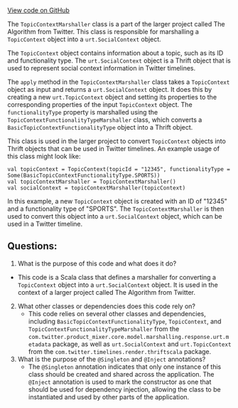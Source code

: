 [View code on GitHub](https://github.com/misbahsy/the-algorithm/product-mixer/core/src/main/scala/com/twitter/product_mixer/core/functional_component/marshaller/response/urt/metadata/TopicContextMarshaller.scala)

The `TopicContextMarshaller` class is a part of the larger project called The Algorithm from Twitter. This class is responsible for marshalling a `TopicContext` object into a `urt.SocialContext` object. 

The `TopicContext` object contains information about a topic, such as its ID and functionality type. The `urt.SocialContext` object is a Thrift object that is used to represent social context information in Twitter timelines. 

The `apply` method in the `TopicContextMarshaller` class takes a `TopicContext` object as input and returns a `urt.SocialContext` object. It does this by creating a new `urt.TopicContext` object and setting its properties to the corresponding properties of the input `TopicContext` object. The `functionalityType` property is marshalled using the `TopicContextFunctionalityTypeMarshaller` class, which converts a `BasicTopicContextFunctionalityType` object into a Thrift object. 

This class is used in the larger project to convert `TopicContext` objects into Thrift objects that can be used in Twitter timelines. An example usage of this class might look like:

```
val topicContext = TopicContext(topicId = "12345", functionalityType = Some(BasicTopicContextFunctionalityType.SPORTS))
val topicContextMarshaller = TopicContextMarshaller()
val socialContext = topicContextMarshaller(topicContext)
```

In this example, a new `TopicContext` object is created with an ID of "12345" and a functionality type of "SPORTS". The `TopicContextMarshaller` is then used to convert this object into a `urt.SocialContext` object, which can be used in a Twitter timeline.
## Questions: 
 1. What is the purpose of this code and what does it do?
   - This code is a Scala class that defines a marshaller for converting a `TopicContext` object into a `urt.SocialContext` object. It is used in the context of a larger project called The Algorithm from Twitter.
2. What other classes or dependencies does this code rely on?
   - This code relies on several other classes and dependencies, including `BasicTopicContextFunctionalityType`, `TopicContext`, and `TopicContextFunctionalityTypeMarshaller` from the `com.twitter.product_mixer.core.model.marshalling.response.urt.metadata` package, as well as `urt.SocialContext` and `urt.TopicContext` from the `com.twitter.timelines.render.thriftscala` package.
3. What is the purpose of the `@Singleton` and `@Inject` annotations?
   - The `@Singleton` annotation indicates that only one instance of this class should be created and shared across the application. The `@Inject` annotation is used to mark the constructor as one that should be used for dependency injection, allowing the class to be instantiated and used by other parts of the application.